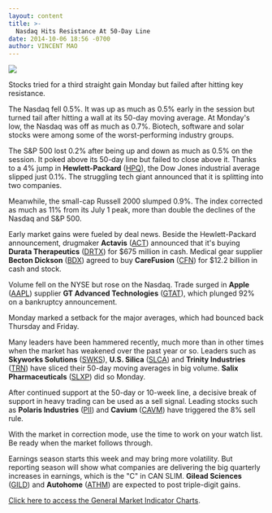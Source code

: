```yaml
---
layout: content
title: >-
  Nasdaq Hits Resistance At 50-Day Line
date: 2014-10-06 18:56 -0700
author: VINCENT MAO
---
```






![](https://www.investors.com/wp-content/uploads/ibd-migrated-images/MPv_141007_635482071020357134.png)









Stocks tried for a third straight gain Monday but failed after hitting key resistance.


The Nasdaq fell 0.5%. It was up as much as 0.5% early in the session but turned tail after hitting a wall at its 50-day moving average. At Monday's low, the Nasdaq was off as much as 0.7%. Biotech, software and solar stocks were among some of the worst-performing industry groups.


The S&P 500 lost 0.2% after being up and down as much as 0.5% on the session. It poked above its 50-day line but failed to close above it. Thanks to a 4% jump in **Hewlett-Packard** ([HPQ](https://research.investors.com/quote.aspx?symbol=HPQ)), the Dow Jones industrial average slipped just 0.1%. The struggling tech giant announced that it is splitting into two companies.


Meanwhile, the small-cap Russell 2000 slumped 0.9%. The index corrected as much as 11% from its July 1 peak, more than double the declines of the Nasdaq and S&P 500.


Early market gains were fueled by deal news. Beside the Hewlett-Packard announcement, drugmaker **Actavis** ([ACT](https://research.investors.com/quote.aspx?symbol=ACT)) announced that it's buying **Durata Therapeutics** ([DRTX](https://research.investors.com/quote.aspx?symbol=DRTX)) for $675 million in cash. Medical gear supplier **Becton Dickson** ([BDX](https://research.investors.com/quote.aspx?symbol=BDX)) agreed to buy **CareFusion** ([CFN](https://research.investors.com/quote.aspx?symbol=CFN)) for $12.2 billion in cash and stock.


Volume fell on the NYSE but rose on the Nasdaq. Trade surged in **Apple** ([AAPL](https://research.investors.com/quote.aspx?symbol=AAPL)) supplier **GT Advanced Technologies** ([GTAT](https://research.investors.com/quote.aspx?symbol=GTAT)), which plunged 92% on a bankruptcy announcement.


Monday marked a setback for the major averages, which had bounced back Thursday and Friday.


Many leaders have been hammered recently, much more than in other times when the market has weakened over the past year or so. Leaders such as **Skyworks Solutions** ([SWKS](https://research.investors.com/quote.aspx?symbol=SWKS)), **U.S. Silica** ([SLCA](https://research.investors.com/quote.aspx?symbol=SLCA)) and **Trinity Industries** ([TRN](https://research.investors.com/quote.aspx?symbol=TRN)) have sliced their 50-day moving averages in big volume. **Salix Pharmaceuticals** ([SLXP](https://research.investors.com/quote.aspx?symbol=SLXP)) did so Monday.


After continued support at the 50-day or 10-week line, a decisive break of support in heavy trading can be used as a sell signal. Leading stocks such as **Polaris Industries** ([PII](https://research.investors.com/quote.aspx?symbol=PII)) and **Cavium** ([CAVM](https://research.investors.com/quote.aspx?symbol=CAVM)) have triggered the 8% sell rule.


With the market in correction mode, use the time to work on your watch list. Be ready when the market follows through.


Earnings season starts this week and may bring more volatility. But reporting season will show what companies are delivering the big quarterly increases in earnings, which is the "C" in CAN SLIM. **Gilead Sciences** ([GILD](https://research.investors.com/quote.aspx?symbol=GILD)) and **Autohome** ([ATHM](https://research.investors.com/quote.aspx?symbol=ATHM)) are expected to post triple-digit gains.


[Click here to access the General Market Indicator Charts](https://www.investors.com/pdf/GMI_100714.pdf).




